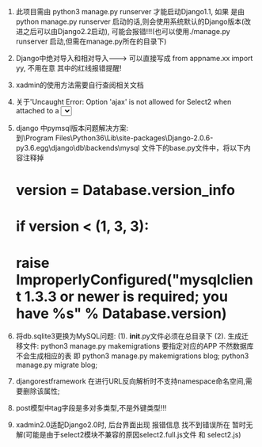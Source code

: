 1. 此项目需由 python3 manage.py runserver 才能启动Django1.1, 如果
   是由python manage.py runserver 启动的话,则会使用系统默认的Django版本(改进之后可以由Django2.2启动),
   可能会报错!!!(也可以使用./manage.py runserver 启动,但需在manage.py所在的目录下)
2. Django中绝对导入和相对导入---> 可以直接写成 from appname.xx import yy, 不用在意
   其中的红线报错提醒!   
3. xadmin的使用方法需要自行查阅相关文档
4. 关于'Uncaught Error: Option 'ajax' is not allowed for Select2 when attached to a <select> element.'
   相关(也就是在xadmin中autocomplete自动补充下拉框不生效)问题的说明:
        这个问题是由于在adminforms.py中的class Meta类中的fields引起的,在其中定义了多个
        具有下拉select选项的字段, 其中的status和category, tag字段有冲突,暂时的解决办法是
        去掉status字段,但不是最好的解决方案(
        (1). 初步判断status和这两个字段不能共存,暂时先删除它
        (2). 在models里面再设立一个Status类,将status独自设置成一个外键,貌似可行,可惜数据库读不进去,显示表主键无法识别
            class Status(models.Model):
                STATUS_NORMAL = 1
                STATUS_DELETE = 0
                STATUS_DRAFT = 2
                STATUS_ITEM = (
                    (STATUS_NORMAL, '正常'),
                    (STATUS_DELETE, '删除'),
                    (STATUS_DRAFT, '草稿'),
                )
                    )
            class Post(models.Model):
                # 省略其他代码
                status = models.ForeignKey(Status, default=Status.STATUS_NORMAL, choices=Status.STATUS_ITEM,
                               verbose_name='状态', on_delete=models.DO_NOTHING)           
                               
5. django 中pymsql版本问题解决方案:                      
    到\Program Files\Python36\Lib\site-packages\Django-2.0.6-py3.6.egg\django\db\backends\mysql
        文件下的base.py文件中，将以下内容注释掉
    # version = Database.version_info
    # if version < (1, 3, 3): 
    # raise ImproperlyConfigured("mysqlclient 1.3.3 or newer is required; you have %s" % Database.__version__)
6. 将db.sqlite3更换为MySQL问题: 
    (1). __init__.py文件必须在总目录下
    (2). 生成迁移文件: python3 manage.py makemigrations 要指定对应的APP 不然数据库不会生成相应的表
         即 python3 manage.py makemigrations blog; python3 manage.py migrate blog;
7. djangorestframework 在进行URL反向解析时不支持namespace命名空间,需要删除该属性;
8. post模型中tag字段是多对多类型,不是外键类型!!!
9. xadmin2.0适配Django2.0时, 后台界面出现 报错信息 找不到错误所在  暂时无解(可能是由于select2模块不兼容的原因select2.full.js文件 和 select2.js)